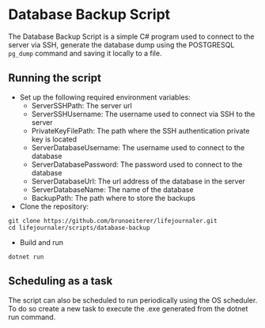 # Database Backup Script
The Database Backup Script is a simple C# program used to connect to the server via SSH, generate the database dump using the POSTGRESQL `pg_dump` command and saving it locally to a file.

## Running the script
- Set up the following required environment variables:
  - ServerSSHPath: The server url
  - ServerSSHUsername: The username used to connect via SSH to the server
  - PrivateKeyFilePath: The path where the SSH authentication private key is located
  - ServerDatabaseUsername: The username used to connect to the database
  - ServerDatabasePassword: The password used to connect to the database
  - ServerDatabaseUrl: The url address of the database in the server
  - ServerDatabaseName: The name of the database
  - BackupPath: The path where to store the backups  
- Clone the repository:
```
git clone https://github.com/brunoeiterer/lifejournaler.git  
cd lifejournaler/scripts/database-backup
```
- Build and run
```
dotnet run
```
## Scheduling as a task
The script can also be scheduled to run periodically using the OS scheduler. To do so create a new task to execute the .exe generated from the dotnet run command.
